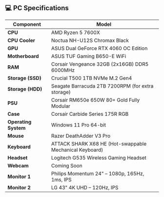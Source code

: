 ## 💻 PC Specifications

| Component        | Model                                                                |
|------------------|----------------------------------------------------------------------|
| **CPU**          | AMD Ryzen 5 7600X                                                    |
| **CPU Cooler**   | Noctua NH-U12S Chromax Black                                         |
| **GPU**          | ASUS Dual GeForce RTX 4060 OC Edition                                |
| **Motherboard**  | ASUS TUF Gaming B650-E WiFi                                          |
| **RAM**          | Corsair Vengeance 32GB (2x16GB) DDR5 6000MHz                         |
| **Storage (SSD)**| Crucial T500 1TB NVMe M.2 Gen4                                       |
| **Storage (HDD)**| Seagate Barracuda 2TB 7200RPM (for extra storage)                    |
| **PSU**          | Corsair RM650e 650W 80+ Gold Fully Modular                           |
| **Case**         | Corsair Carbide Series 175R RGB                                      |
| **Operating System** | Windows 11 Pro 64-bit                                            |
| **Mouse**        | Razer DeathAdder V3 Pro                                              |
| **Keyboard**     | ATTACK SHARK X68 HE (Hot-swappable Mechanical Keyboard)              |
| **Headset**      | Logitech G535 Wireless Gaming Headset                                |
| **Webcam**       | Coming Soon                                                          |
| **Monitor 1**    | Philips Momentum 24" – 1080p, 165Hz, 1ms, IPS                        |
| **Monitor 2**    | LG 43" 4K UHD – 120Hz, IPS                                           |
